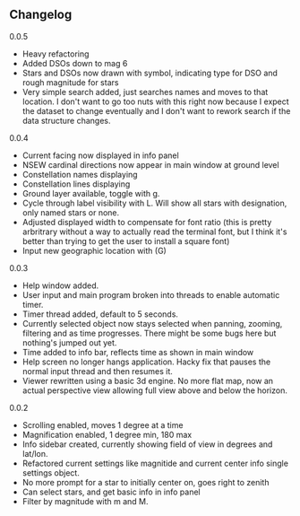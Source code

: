 ## Changelog
0.0.5
* Heavy refactoring
* Added DSOs down to mag 6
* Stars and DSOs now drawn with symbol, indicating type for DSO and rough magnitude for stars
* Very simple search added, just searches names and moves to that location.  I don't want to go too nuts with this right now because I expect the dataset to change eventually and I don't want to rework search if the data structure changes.

0.0.4
* Current facing now displayed in info panel
* NSEW cardinal directions now appear in main window at ground level
* Constellation names displaying
* Constellation lines displaying
* Ground layer available, toggle with g.
* Cycle through label visibility with L.  Will show all stars with designation, only named stars or none.
* Adjusted displayed width to compensate for font ratio (this is pretty arbritrary without a way to actually read the terminal font, but I think it's better than trying to get the user to install a square font)
* Input new geographic location with (G)

0.0.3
* Help window added.
* User input and main program broken into threads to enable automatic timer.
* Timer thread added, default to 5 seconds.
* Currently selected object now stays selected when panning, zooming, filtering and as time progresses.  There might be some bugs here but nothing's jumped out yet.
* Time added to info bar, reflects time as shown in main window
* Help screen no longer hangs application.  Hacky fix that pauses the normal input thread and then resumes it.
* Viewer rewritten using a basic 3d engine.  No more flat map, now an actual perspective view allowing full view above and below the horizon.

0.0.2
* Scrolling enabled, moves 1 degree at a time
* Magnification enabled, 1 degree min, 180 max
* Info sidebar created, currently showing field of view in degrees and lat/lon.
* Refactored current settings like magnitide and current center info single settings object.
* No more prompt for a star to initially center on, goes right to zenith
* Can select stars, and get basic info in info panel
* Filter by magnitude with m and M.
